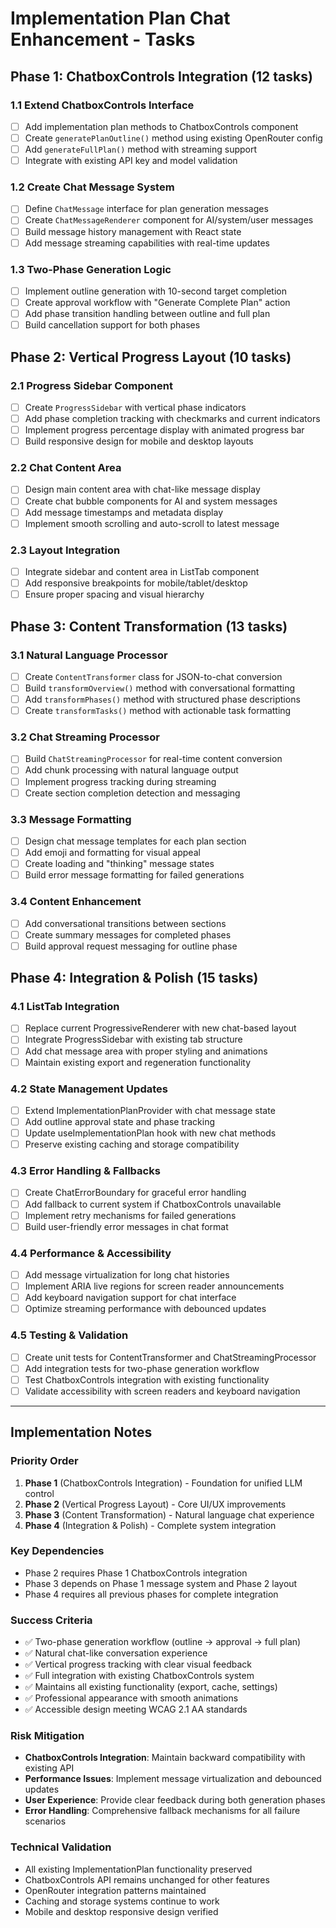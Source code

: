 # Implementation Plan Chat Enhancement - Tasks

## Phase 1: ChatboxControls Integration (12 tasks)

### 1.1 Extend ChatboxControls Interface
- [ ] Add implementation plan methods to ChatboxControls component
- [ ] Create `generatePlanOutline()` method using existing OpenRouter config
- [ ] Add `generateFullPlan()` method with streaming support
- [ ] Integrate with existing API key and model validation

### 1.2 Create Chat Message System
- [ ] Define `ChatMessage` interface for plan generation messages
- [ ] Create `ChatMessageRenderer` component for AI/system/user messages
- [ ] Build message history management with React state
- [ ] Add message streaming capabilities with real-time updates

### 1.3 Two-Phase Generation Logic
- [ ] Implement outline generation with 10-second target completion
- [ ] Create approval workflow with "Generate Complete Plan" action
- [ ] Add phase transition handling between outline and full plan
- [ ] Build cancellation support for both phases

## Phase 2: Vertical Progress Layout (10 tasks)

### 2.1 Progress Sidebar Component
- [ ] Create `ProgressSidebar` with vertical phase indicators
- [ ] Add phase completion tracking with checkmarks and current indicators
- [ ] Implement progress percentage display with animated progress bar
- [ ] Build responsive design for mobile and desktop layouts

### 2.2 Chat Content Area
- [ ] Design main content area with chat-like message display
- [ ] Create chat bubble components for AI and system messages
- [ ] Add message timestamps and metadata display
- [ ] Implement smooth scrolling and auto-scroll to latest message

### 2.3 Layout Integration
- [ ] Integrate sidebar and content area in ListTab component
- [ ] Add responsive breakpoints for mobile/tablet/desktop
- [ ] Ensure proper spacing and visual hierarchy

## Phase 3: Content Transformation (13 tasks)

### 3.1 Natural Language Processor
- [ ] Create `ContentTransformer` class for JSON-to-chat conversion
- [ ] Build `transformOverview()` method with conversational formatting
- [ ] Add `transformPhases()` method with structured phase descriptions
- [ ] Create `transformTasks()` method with actionable task formatting

### 3.2 Chat Streaming Processor
- [ ] Build `ChatStreamingProcessor` for real-time content conversion
- [ ] Add chunk processing with natural language output
- [ ] Implement progress tracking during streaming
- [ ] Create section completion detection and messaging

### 3.3 Message Formatting
- [ ] Design chat message templates for each plan section
- [ ] Add emoji and formatting for visual appeal
- [ ] Create loading and "thinking" message states
- [ ] Build error message formatting for failed generations

### 3.4 Content Enhancement
- [ ] Add conversational transitions between sections
- [ ] Create summary messages for completed phases
- [ ] Build approval request messaging for outline phase

## Phase 4: Integration & Polish (15 tasks)

### 4.1 ListTab Integration
- [ ] Replace current ProgressiveRenderer with new chat-based layout
- [ ] Integrate ProgressSidebar with existing tab structure
- [ ] Add chat message area with proper styling and animations
- [ ] Maintain existing export and regeneration functionality

### 4.2 State Management Updates
- [ ] Extend ImplementationPlanProvider with chat message state
- [ ] Add outline approval state and phase tracking
- [ ] Update useImplementationPlan hook with new chat methods
- [ ] Preserve existing caching and storage compatibility

### 4.3 Error Handling & Fallbacks
- [ ] Create ChatErrorBoundary for graceful error handling
- [ ] Add fallback to current system if ChatboxControls unavailable
- [ ] Implement retry mechanisms for failed generations
- [ ] Build user-friendly error messages in chat format

### 4.4 Performance & Accessibility
- [ ] Add message virtualization for long chat histories
- [ ] Implement ARIA live regions for screen reader announcements
- [ ] Add keyboard navigation support for chat interface
- [ ] Optimize streaming performance with debounced updates

### 4.5 Testing & Validation
- [ ] Create unit tests for ContentTransformer and ChatStreamingProcessor
- [ ] Add integration tests for two-phase generation workflow
- [ ] Test ChatboxControls integration with existing functionality
- [ ] Validate accessibility with screen readers and keyboard navigation

---

## Implementation Notes

### Priority Order
1. **Phase 1** (ChatboxControls Integration) - Foundation for unified LLM control
2. **Phase 2** (Vertical Progress Layout) - Core UI/UX improvements
3. **Phase 3** (Content Transformation) - Natural language chat experience
4. **Phase 4** (Integration & Polish) - Complete system integration

### Key Dependencies
- Phase 2 requires Phase 1 ChatboxControls integration
- Phase 3 depends on Phase 1 message system and Phase 2 layout
- Phase 4 requires all previous phases for complete integration

### Success Criteria
- ✅ Two-phase generation workflow (outline → approval → full plan)
- ✅ Natural chat-like conversation experience
- ✅ Vertical progress tracking with clear visual feedback
- ✅ Full integration with existing ChatboxControls system
- ✅ Maintains all existing functionality (export, cache, settings)
- ✅ Professional appearance with smooth animations
- ✅ Accessible design meeting WCAG 2.1 AA standards

### Risk Mitigation
- **ChatboxControls Integration**: Maintain backward compatibility with existing API
- **Performance Issues**: Implement message virtualization and debounced updates
- **User Experience**: Provide clear feedback during both generation phases
- **Error Handling**: Comprehensive fallback mechanisms for all failure scenarios

### Technical Validation
- All existing ImplementationPlan functionality preserved
- ChatboxControls API remains unchanged for other features
- OpenRouter integration patterns maintained
- Caching and storage systems continue to work
- Mobile and desktop responsive design verified